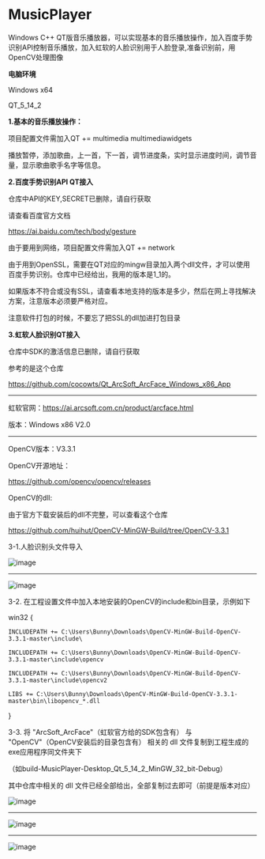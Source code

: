 # MusicPlayer
Windows C++ QT版音乐播放器，可以实现基本的音乐播放操作，加入百度手势识别API控制音乐播放，加入虹软的人脸识别用于人脸登录,准备识别前，用OpenCV处理图像





**电脑环境**

Windows x64

QT_5_14_2

**1.基本的音乐播放操作：**

项目配置文件需加入QT       += multimedia multimediawidgets


播放暂停，添加歌曲，上一首，下一首，调节进度条，实时显示进度时间，调节音量，显示歌曲歌手名字等信息。



**2.百度手势识别API  QT接入**


仓库中API的KEY,SECRET已删除，请自行获取

请查看百度官方文档

https://ai.baidu.com/tech/body/gesture

由于要用到网络，项目配置文件需加入QT       += network

由于用到OpenSSL，需要在QT对应的mingw目录加入两个dll文件，才可以使用百度手势识别。仓库中已经给出，我用的版本是1_1的。

如果版本不符合或没有SSL，请查看本地支持的版本是多少，然后在网上寻找解决方案，注意版本必须要严格对应。

注意软件打包的时候，不要忘了把SSL的dll加进打包目录




**3.虹软人脸识别QT接入**

仓库中SDK的激活信息已删除，请自行获取

参考的是这个仓库

https://github.com/cocowts/Qt_ArcSoft_ArcFace_Windows_x86_App

--------------------------------------------------------------------------------

虹软官网：https://ai.arcsoft.com.cn/product/arcface.html

版本：Windows x86 V2.0

-----------------------------------------------------------------------------------

OpenCV版本：V3.3.1

OpenCV开源地址：

https://github.com/opencv/opencv/releases

OpenCV的dll:

由于官方下载安装后的dll不完整，可以查看这个仓库

https://github.com/huihut/OpenCV-MinGW-Build/tree/OpenCV-3.3.1




3-1.人脸识别头文件导入

![image](https://user-images.githubusercontent.com/57706599/190042771-6bbf8dba-20e2-467d-9896-9db71b2e35d4.png)

-----------------------------------------------------------------------------------------------------------------

![image](https://user-images.githubusercontent.com/57706599/190043767-17fe6840-bf55-4bbb-a2a6-21eec546f023.png)



3-2. 在工程设置文件中加入本地安装的OpenCV的include和bin目录，示例如下


win32 {

    INCLUDEPATH += C:\Users\Bunny\Downloads\OpenCV-MinGW-Build-OpenCV-3.3.1-master\include\

    INCLUDEPATH += C:\Users\Bunny\Downloads\OpenCV-MinGW-Build-OpenCV-3.3.1-master\include\opencv

    INCLUDEPATH += C:\Users\Bunny\Downloads\OpenCV-MinGW-Build-OpenCV-3.3.1-master\include\opencv2

    LIBS += C:\Users\Bunny\Downloads\OpenCV-MinGW-Build-OpenCV-3.3.1-master\bin\libopencv_*.dll

}


3-3. 将 "ArcSoft_ArcFace"（虹软官方给的SDK包含有） 与 "OpenCV"（OpenCV安装后的目录包含有） 相关的 dll 文件复制到工程生成的exe应用程序同文件夹下
  
（如build-MusicPlayer-Desktop_Qt_5_14_2_MinGW_32_bit-Debug）

其中仓库中相关的 dll 文件已经全部给出，全部复制过去即可（前提是版本对应）



![image](https://user-images.githubusercontent.com/57706599/190067897-a85b27cd-fc06-4a9b-9437-9cf9536b0f9f.png)


----------------------------------------------------------

![image](https://user-images.githubusercontent.com/57706599/190067990-17d8cb95-50f8-49ad-9085-9e323f011644.png)

---------------------------------------------------------

![image](https://user-images.githubusercontent.com/57706599/190068543-6c3b5db9-30c6-4f74-a646-a9ef62515dc1.png)


